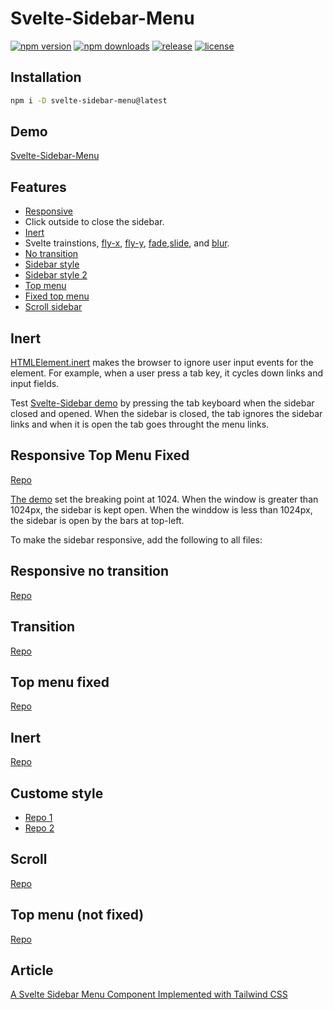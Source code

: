 # Svelte-Sidebar-Menu

[![npm version](https://badgen.net/npm/v/svelte-sidebar-menu)](https://www.npmjs.com/package/svelte-sidebar-menu)
[![npm downloads](https://badgen.net/npm/dw/svelte-sidebar-menu)](https://www.npmjs.com/package/svelte-sidebar-menu)
[![release](https://badgen.net/github/release/shinokada/svelte-sidebar)](https://github.com/shinokada/svelte-sidebar/releases)
[![license](https://badgen.net/npm/license/svelte-sidebar-menu)](https://github.com/shinokada/svelte-sidebar/blob/main/LICENSE)

## Installation

```sh
npm i -D svelte-sidebar-menu@latest
```

## Demo

[Svelte-Sidebar-Menu](https://svelte-sidebar.vercel.app/)

## Features

- [Responsive](https://svelte-sidebar.vercel.app/responsive/top-fix)
- Click outside to close the sidebar.
- [Inert](https://svelte-sidebar.vercel.app/inert)
- Svelte trainstions, [fly-x](https://svelte-sidebar.vercel.app/transitions/fly-x), [fly-y](https://svelte-sidebar.vercel.app/transitions/fly-y), [fade](https://svelte-sidebar.vercel.app/transitions/fade),[slide](https://svelte-sidebar.vercel.app/transitions/slide), and [blur](https://svelte-sidebar.vercel.app/responsive-transition/blur).
- [No transition](https://svelte-sidebar.vercel.app/responsive-no-transition/top-fix)
- [Sidebar style](https://svelte-sidebar.vercel.app/sidebar-custom-style)
- [Sidebar style 2](https://svelte-sidebar.vercel.app/multi-custom-style)
- [Top menu](https://svelte-sidebar.vercel.app/sidebar-topmenu)
- [Fixed top menu](https://svelte-sidebar.vercel.app/fixed-menu)
- [Scroll sidebar](https://svelte-sidebar.vercel.app/scroll-sidebar)

## Inert

[HTMLElement.inert](https://developer.mozilla.org/en-US/docs/Web/API/HTMLElement/inert) makes the browser to ignore user input events for the element. For example, when a user press a tab key, it cycles down links and input fields.

Test [Svelte-Sidebar demo](https://svelte-sidebar.vercel.app/inert) by pressing the tab keyboard when the sidebar closed and opened. When the sidebar is closed, the tab ignores the sidebar links and when it is open the tab goes throught the menu links.

## Responsive Top Menu Fixed

[Repo](https://github.com/shinokada/svelte-sidebar/tree/main/src/routes/responsive)

[The demo](https://svelte-sidebar.vercel.app/responsive/top-fix) set the breaking point at 1024. When the window is greater than 1024px, the sidebar is kept open. When the winddow is less than 1024px, the sidebar is open by the bars at top-left.

To make the sidebar responsive, add the following to all files:

## Responsive no transition

[Repo](https://github.com/shinokada/svelte-sidebar/tree/main/src/routes/responsive-no-transition)

## Transition

[Repo](https://github.com/shinokada/svelte-sidebar/tree/main/src/routes/transitions)

## Top menu fixed

[Repo](https://github.com/shinokada/svelte-sidebar/blob/main/src/routes/fixed-menu.svelte)

## Inert

[Repo](https://github.com/shinokada/svelte-sidebar/blob/main/src/routes/inert.svelte)

## Custome style

- [Repo 1](https://github.com/shinokada/svelte-sidebar/blob/main/src/routes/multi-custom-style.svelte)
- [Repo 2](https://github.com/shinokada/svelte-sidebar/blob/main/src/routes/sidebar-custom-style.svelte)

## Scroll

[Repo](https://github.com/shinokada/svelte-sidebar/blob/main/src/routes/scroll-sidebar.svelte)

## Top menu (not fixed)

[Repo](https://github.com/shinokada/svelte-sidebar/blob/main/src/routes/topmenu.svelte)

## Article

[A Svelte Sidebar Menu Component Implemented with Tailwind CSS](https://medium.com/mkdir-awesome/a-svelte-sidebar-menu-component-implemented-with-tailwind-css-c039b23010e)